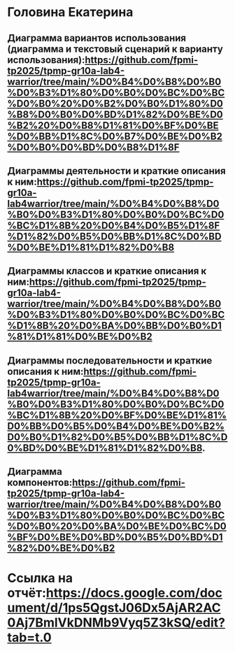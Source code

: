 # Головина Екатерина 
## Диаграмма вариантов использования (диаграмма и текстовый сценарий к варианту использования):https://github.com/fpmi-tp2025/tpmp-gr10a-lab4-warrior/tree/main/%D0%B4%D0%B8%D0%B0%D0%B3%D1%80%D0%B0%D0%BC%D0%BC%D0%B0%20%D0%B2%D0%B0%D1%80%D0%B8%D0%B0%D0%BD%D1%82%D0%BE%D0%B2%20%D0%B8%D1%81%D0%BF%D0%BE%D0%BB%D1%8C%D0%B7%D0%BE%D0%B2%D0%B0%D0%BD%D0%B8%D1%8F
## Диаграммы деятельности и краткие описания к ним:https://github.com/fpmi-tp2025/tpmp-gr10a-lab4warrior/tree/main/%D0%B4%D0%B8%D0%B0%D0%B3%D1%80%D0%B0%D0%BC%D0%BC%D1%8B%20%D0%B4%D0%B5%D1%8F%D1%82%D0%B5%D0%BB%D1%8C%D0%BD%D0%BE%D1%81%D1%82%D0%B8
## Диаграммы классов и краткие описания к ним:https://github.com/fpmi-tp2025/tpmp-gr10a-lab4-warrior/tree/main/%D0%B4%D0%B8%D0%B0%D0%B3%D1%80%D0%B0%D0%BC%D0%BC%D1%8B%20%D0%BA%D0%BB%D0%B0%D1%81%D1%81%D0%BE%D0%B2
## Диаграммы последовательности и краткие описания к ним:https://github.com/fpmi-tp2025/tpmp-gr10a-lab4warrior/tree/main/%D0%B4%D0%B8%D0%B0%D0%B3%D1%80%D0%B0%D0%BC%D0%BC%D1%8B%20%D0%BF%D0%BE%D1%81%D0%BB%D0%B5%D0%B4%D0%BE%D0%B2%D0%B0%D1%82%D0%B5%D0%BB%D1%8C%D0%BD%D0%BE%D1%81%D1%82%D0%B8.
## Диаграмма компонентов:https://github.com/fpmi-tp2025/tpmp-gr10a-lab4-warrior/tree/main/%D0%B4%D0%B8%D0%B0%D0%B3%D1%80%D0%B0%D0%BC%D0%BC%D0%B0%20%D0%BA%D0%BE%D0%BC%D0%BF%D0%BE%D0%BD%D0%B5%D0%BD%D1%82%D0%BE%D0%B2
 # Ссылка на отчёт:https://docs.google.com/document/d/1ps5QgstJ06Dx5AjAR2AC0Aj7BmlVkDNMb9Vyq5Z3kSQ/edit?tab=t.0
